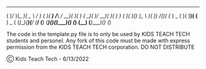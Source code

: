  _  _  ____  ____   ___    ____  ____    __    ___  _   _    ____  ____  ___  _   _ 
( )/ )(_  _)(  _ \ / __)  (_  _)( ___)  /__\  / __)( )_( )  (_  _)( ___)/ __)( )_( )
 )  (  _)(_  )(_) )\__ \    )(   )__)  /(__)\( (__  ) _ (     )(   )__)( (__  ) _ ( 
(_)\_)(____)(____/ (___/   (__) (____)(__)(__)\___)(_) (_)   (__) (____)\___)(_) (_)

The code in the template.py file is to only be used by KIDS TEACH TECH students and personel. Any fork of this code must be made with express permission from the KIDS TEACH TECH corporation. DO NOT DISTRIBUTE

Ⓒ Kids Teach Tech - 6/13/2022